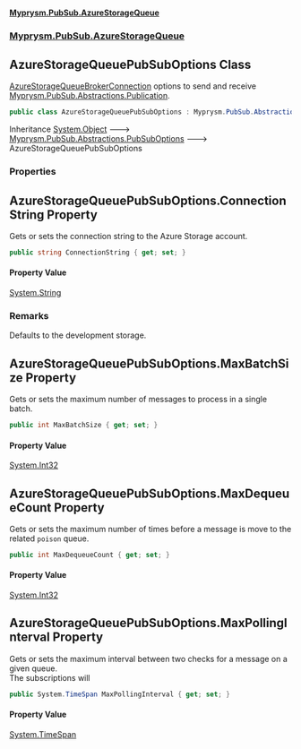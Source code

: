 #### [Myprysm.PubSub.AzureStorageQueue](index.md 'index')
### [Myprysm.PubSub.AzureStorageQueue](index.md#Myprysm.PubSub.AzureStorageQueue 'Myprysm.PubSub.AzureStorageQueue')

## AzureStorageQueuePubSubOptions Class

[AzureStorageQueueBrokerConnection](Myprysm.PubSub.AzureStorageQueue.AzureStorageQueueBrokerConnection.md 'Myprysm.PubSub.AzureStorageQueue.AzureStorageQueueBrokerConnection') options to send and receive [Myprysm.PubSub.Abstractions.Publication](https://docs.microsoft.com/en-us/dotnet/api/Myprysm.PubSub.Abstractions.Publication 'Myprysm.PubSub.Abstractions.Publication').

```csharp
public class AzureStorageQueuePubSubOptions : Myprysm.PubSub.Abstractions.PubSubOptions
```

Inheritance [System.Object](https://docs.microsoft.com/en-us/dotnet/api/System.Object 'System.Object') &#129106; [Myprysm.PubSub.Abstractions.PubSubOptions](https://docs.microsoft.com/en-us/dotnet/api/Myprysm.PubSub.Abstractions.PubSubOptions 'Myprysm.PubSub.Abstractions.PubSubOptions') &#129106; AzureStorageQueuePubSubOptions
### Properties

<a name='Myprysm.PubSub.AzureStorageQueue.AzureStorageQueuePubSubOptions.ConnectionString'></a>

## AzureStorageQueuePubSubOptions.ConnectionString Property

Gets or sets the connection string to the Azure Storage account.

```csharp
public string ConnectionString { get; set; }
```

#### Property Value
[System.String](https://docs.microsoft.com/en-us/dotnet/api/System.String 'System.String')

### Remarks
Defaults to the development storage.

<a name='Myprysm.PubSub.AzureStorageQueue.AzureStorageQueuePubSubOptions.MaxBatchSize'></a>

## AzureStorageQueuePubSubOptions.MaxBatchSize Property

Gets or sets the maximum number of messages to process in a single batch.

```csharp
public int MaxBatchSize { get; set; }
```

#### Property Value
[System.Int32](https://docs.microsoft.com/en-us/dotnet/api/System.Int32 'System.Int32')

<a name='Myprysm.PubSub.AzureStorageQueue.AzureStorageQueuePubSubOptions.MaxDequeueCount'></a>

## AzureStorageQueuePubSubOptions.MaxDequeueCount Property

Gets or sets the maximum number of times before a message is move to the related `poison` queue.

```csharp
public int MaxDequeueCount { get; set; }
```

#### Property Value
[System.Int32](https://docs.microsoft.com/en-us/dotnet/api/System.Int32 'System.Int32')

<a name='Myprysm.PubSub.AzureStorageQueue.AzureStorageQueuePubSubOptions.MaxPollingInterval'></a>

## AzureStorageQueuePubSubOptions.MaxPollingInterval Property

Gets or sets the maximum interval between two checks for a message on a given queue.  
The subscriptions will

```csharp
public System.TimeSpan MaxPollingInterval { get; set; }
```

#### Property Value
[System.TimeSpan](https://docs.microsoft.com/en-us/dotnet/api/System.TimeSpan 'System.TimeSpan')